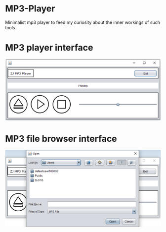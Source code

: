 # MP3-Player

Minimalist mp3 player to feed my curiosity about the inner workings of such tools.

# MP3 player interface

![music player interface](https://github.com/zsomborjoel/MP3-Player/blob/master/mp3player.PNG)

# MP3 file browser interface

![file browser interface](https://github.com/zsomborjoel/MP3-Player/blob/master/mp3filebrowser.PNG)